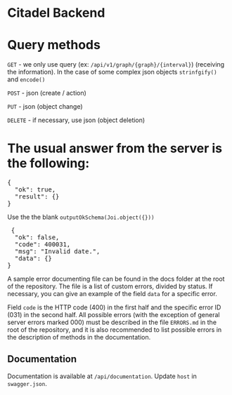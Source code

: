 # Citadel Backend

# Query methods

`GET` - we only use query (ex: `/api/v1/graph/{graph}/{interval}`) (receiving the information). In the case of some complex json objects `strinfgify()` and `encode()`

`POST` - json (create / action)

`PUT` - json (object change)

`DELETE` - if necessary, use json (object deletion)

# The usual answer from the server is the following:

<pre>
{
  "ok": true,
  "result": {}
}
</pre>

Use the the blank `outputOkSchema(Joi.object({}))`

<pre> {
  "ok": false,
  "code": 400031,
  "msg": "Invalid date.",
  "data": {}
}
</pre>

A sample error documenting file can be found in the docs folder at the root of the repository. The file is a list of custom errors, divided by status. If necessary, you can give an example of the field `data` for a specific error.

Field `code` is the HTTP code (400) in the first half and the specific error ID (031) in the second half. All possible errors (with the exception of general server errors marked 000) must be described in the file `ERRORS.md` in the root of the repository, and it is also recommended to list possible errors in the description of methods in the documentation.

## Documentation

Documentation is available at `/api/documentation`. Update `host` in `swagger.json`.

